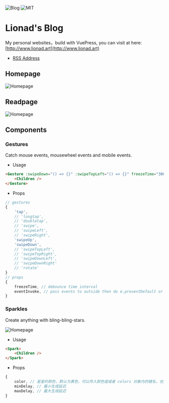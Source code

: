 ![Blog](https://img.shields.io/badge/Lionad--Guirotar-Blog-blueviolet)
![MIT](https://img.shields.io/badge/License-MIT-blue)

# Lionad's Blog

My personal websites，build with VuePress, you can visit at here: [http://www.lionad.art](http://www.lionad.art)

* [RSS Address](http://lionad.art/rss.xml)

## Homepage

![Homepage](https://cdn.jsdelivr.net/gh/Lionad-Morotar/blog-cdn/image/gists/2020-05-28-02-38-22_1920.gif)

## Readpage

![Homepage](https://cdn.jsdelivr.net/gh/Lionad-Morotar/blog-cdn/assets/browser_AglRWSCUjO.png)

## Components

### Gestures

Catch mouse events, mousewheel events and mobile events.

* Usage

```HTML
<Gesture :swipeDown="() => {}" :swipeTopLeft="() => {}" freezeTime="300">
    <Children />
</Gesture>
```

* Props

```js
// gestures
{
    'tap',
    // 'longtap',
    // 'doubletap',
    // 'swipe',
    // 'swipeLeft',
    // 'swipeRight',
    'swipeUp',
    'swipeDown',
    // 'swipeTopLeft',
    // 'swipeTopRight',
    // 'swipeDownLeft',
    // 'swipeDownRight'
    // 'rotate'
}
// props
{
    freezeTime, // debounce time interval
    eventInvoke, // pass events to outside then do e.preventDefault or e.stopPropagation
}
```

### Sparkles

Create anything with bling-bling-stars.

![Homepage](./blogs/.vuepress/public/mgear/assets/bling.gif)

* Usage

```HTML
<Spark>
    <Children />
</Spark>
```

* Props

```js
{
    color, // 星星的颜色，默认为黄色，可以传入颜色值或者 colors 对象内的键名，也支持直接传入数组
    minDelay, // 最小生成延迟
    maxDelay, // 最大生成延迟
}
```
